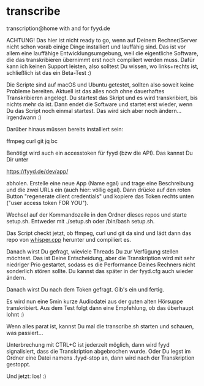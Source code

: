 # transcribe
transcription@home with and for fyyd.de

ACHTUNG! Das hier ist nicht ready to go, wenn auf Deinem Rechner/Server nicht schon vorab einige Dinge installiert und lauffähig sind.
Das ist vor allem eine lauffähige Entwicklungsumgebung, weil die eigentliche Software, die das transkribieren übernimmt erst noch compiliert werden muss.
Dafür kann ich keinen Support leisten, also solltest Du wissen, wo links+rechts ist, schließlich ist das ein Beta-Test :)

Die Scripte sind auf macOS und Ubuntu getestet, sollten also soweit keine Probleme bereiten. 
Aktuell ist das alles noch ohne dauerhaftes Transkribieren angelegt. Du startest das Skript und es wird transkribiert, bis nichts mehr da ist. Dann endet die Software und startet erst wieder, wenn Du das Script noch einmal startest. Das wird sich aber noch ändern... irgendwann :)

Darüber hinaus müssen bereits installiert sein:

ffmpeg
curl
git
jq
bc

Benötigt wird auch ein accesstoken für fyyd (bzw die API). Das kannst Du Dir unter

https://fyyd.de/dev/app/

abholen. Erstelle eine neue App (Name egal) und trage eine Beschreibung und die zwei URLs ein (auch hier: völlig egal).
Dann drücke auf den roten Button "regenerate client credentials" und kopiere das Token rechts unten ("user access token FOR YOU").

Wechsel auf der Kommandozeile in den Ordner dieses repos und starte setup.sh. Entweder mit ./setup.sh oder /bin/bash setup.sh.

Das Script checkt jetzt, ob ffmpeg, curl und git da sind und lädt dann das repo von [whisper.cpp](https://github.com/ggerganov/whisper.cpp) herunter und compiliert es.

Danach wirst Du gefragt, wieviele Threads Du zur Verfügung stellen möchtest. Das ist Deine Entscheidung, aber die Transkription wird mit sehr niedriger
Prio gestartet, sodass es die Performance Deines Rechners nicht sonderlich stören sollte. Du kannst das später in der fyyd.cfg auch wieder ändern.

Danach wirst Du nach dem Token gefragt. Gib's ein und fertig.

Es wird nun eine 5min kurze Audiodatei aus der guten alten Hörsuppe transkribiert. Aus dem Test folgt dann eine Empfehlung, ob das überhaupt lohnt :)

Wenn alles parat ist, kannst Du mal die transcribe.sh starten und schauen, was passiert...

Unterbrechung mit CTRL+C ist jederzeit möglich, dann wird fyyd signalisiert, dass die Transkription abgebrochen wurde. Oder Du legst im Ordner eine
Datei namens .fyyd-stop an, dann wird nach der Transkription gestoppt.

Und jetzt: los! :)
